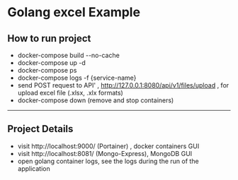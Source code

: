# Golang excel Example

## How to run project

- docker-compose build --no-cache
- docker-compose up -d
- docker-compose ps
- docker-compose logs -f {service-name}
- send POST request to API' , http://127.0.0.1:8080/api/v1/files/upload , for upload excel file (.xlsx, .xlx formats)
- docker-compose down (remove and stop containers)

____

## Project Details
- visit http://localhost:9000/ (Portainer) , docker containers GUI
- visit http://localhost:8081/ (Mongo-Express), MongoDB GUI
- open golang container logs, see the logs during the run of the application